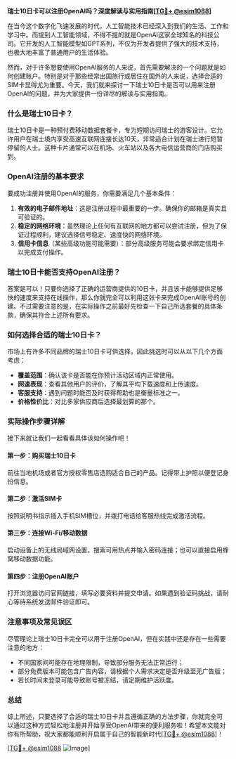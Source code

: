 **瑞士10日卡可以注册OpenAI吗？深度解读与实用指南[[TG💪+ @esim1088](https://t.me/s/esim1088)]**

在当今这个数字化飞速发展的时代，人工智能技术已经深入到我们的生活、工作和学习中。而提到人工智能领域，不得不提的就是OpenAI这家全球知名的科技公司。它开发的人工智能模型如GPT系列，不仅为开发者提供了强大的技术支持，也极大地丰富了普通用户的生活体验。

然而，对于许多想要使用OpenAI服务的人来说，首先需要解决的一个问题就是如何创建账户。特别是对于那些经常出国旅行或居住在国外的人来说，选择合适的SIM卡显得尤为重要。今天，我们就来探讨一下瑞士10日卡是否可以用来注册OpenAI的问题，并为大家提供一份详尽的解读与实用指南。

### 什么是瑞士10日卡？

瑞士10日卡是一种预付费移动数据套餐卡，专为短期访问瑞士的游客设计。它允许用户在瑞士境内享受高速互联网连接长达10天，非常适合计划在瑞士进行短暂停留的人士。这种卡片通常可以在机场、火车站以及各大电信运营商的门店购买到。

### OpenAI注册的基本要求

要成功注册并使用OpenAI的服务，你需要满足几个基本条件：

1. **有效的电子邮件地址**：这是注册过程中最重要的一步。确保你的邮箱是真实且可验证的。
2. **稳定的网络环境**：虽然理论上任何有互联网的地方都可以尝试注册，但为了保证过程顺利，建议选择信号稳定、速度快的网络环境。
3. **信用卡信息**（某些高级功能可能需要）：部分高级服务可能会要求绑定信用卡以完成支付操作。

### 瑞士10日卡能否支持OpenAI注册？

答案是可以！只要你选择了正确的运营商提供的10日卡，并且该卡能够提供足够快的速度来支持在线操作，那么你就完全可以利用这张卡来完成OpenAI账号的创建。不过需要注意的是，在实际操作之前最好先检查一下自己所选套餐的具体条款，确保其符合上述所有要求。

### 如何选择合适的瑞士10日卡？

市场上有许多不同品牌的瑞士10日卡可供选择，因此挑选时可以从以下几个方面考虑：

- **覆盖范围**：确认该卡是否能在你预计活动区域内正常使用。
- **网速表现**：查看其他用户的评价，了解其平均下载速度和上传速度。
- **客服支持**：遇到问题时能否及时获得帮助也是衡量标准之一。
- **价格性价比**：对比多家供应商后选择最划算的那个。

### 实际操作步骤详解

接下来就让我们一起看看具体该如何操作吧！

#### 第一步：购买瑞士10日卡
前往当地机场或者官方授权零售店选购适合自己的产品。记得带上护照以便登记身份信息。

#### 第二步：激活SIM卡
按照说明书指示插入手机SIM槽位，并拨打电话给客服热线完成激活流程。

#### 第三步：连接Wi-Fi/移动数据
启动设备上的无线局域网设置，搜索可用热点并输入密码连接；也可以直接启用蜂窝移动数据功能。

#### 第四步：注册OpenAI账户
打开浏览器访问官网链接，填写必要资料并提交申请。如果遇到验证码挑战，请耐心等待系统发送邮件验证即可。

### 注意事项及常见误区

尽管理论上瑞士10日卡完全可以用于注册OpenAI，但在实践中还是存在一些需要注意的地方：

- 不同国家间可能存在地理限制，导致部分服务无法正常运行；
- 部分免费版本可能包含广告内容，请根据个人需求决定是否升级至无广告版；
- 若长时间未登录可能导致账号被冻结，请定期维护活跃度。

### 总结

综上所述，只要选择了合适的瑞士10日卡并且遵循正确的方法步骤，你就完全可以通过这种方式轻松地注册并开始享受OpenAI带来的便利服务啦！希望本文能对你有所帮助，祝大家都能顺利开启属于自己的智能新时代[[TG💪+ @esim1088](https://t.me/s/esim1088)]！

[[TG💪+ @esim1088](https://t.me/s/esim1088) ![Image](https://i.postimg.cc/4NQfJmqS/Snipaste-2025-05-13-00-14-12.png)]
